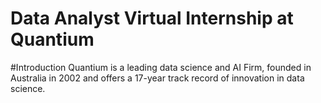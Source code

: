 # Data Analyst Virtual Internship at Quantium
#Introduction
Quantium is a leading data science and AI Firm, founded in Australia in 2002 and offers a 17-year track record of innovation in data science.

